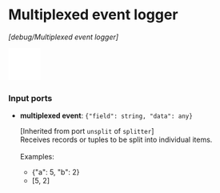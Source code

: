 # Multiplexed event logger

_[debug/Multiplexed event logger]_

![icon](</assets/icons/6e06ed83-301e-41ca-bae9-1257efb8e703.png>)

### Input ports

* __multiplexed event__: ` {"field": string, "data": any} `

    [Inherited from port `unsplit` of `splitter`] <br>
    Receives records or tuples to be split into individual items.<br>
    <br>
    Examples:<br>
    * {"a": 5, "b": 2}<br>
    * [5, 2]<br>

